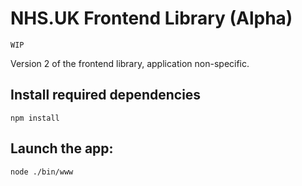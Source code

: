 # NHS.UK Frontend Library (Alpha)
`WIP`

Version 2 of the frontend library, application non-specific.

## Install required dependencies

`npm install`

## Launch the app:

`node ./bin/www`
